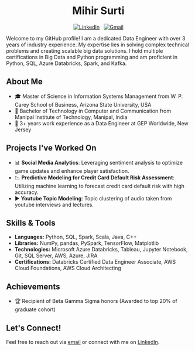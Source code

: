 <h1 align="center">Mihir Surti</h1>

<p align="center">
  <a href="https://www.linkedin.com/in/mihir-surti/"><img src="https://img.shields.io/badge/LinkedIn--_.svg?style=social&logo=linkedin" alt="LinkedIn"></a>&nbsp;&nbsp;
  <a href="mailto:miihir.23.12@gmail.com"><img src="https://img.shields.io/badge/Gmail--_.svg?style=social&logo=gmail" alt="Gmail"></a>
</p>

Welcome to my GitHub profile! I am a dedicated Data Engineer with over 3 years of industry experience. My expertise lies in solving complex technical problems and creating scalable big data solutions. I hold multiple certifications in Big Data and Python programming and am proficient in Python, SQL, Azure Databricks, Spark, and Kafka.

## About Me
- 🎓 Master of Science in Information Systems Management from W. P. Carey School of Business, Arizona State University, USA
- 🚀 Bachelor of Technology in Computer and Communication from Manipal Institute of Technology, Manipal, India
- 💼 3+ years work experience as a Data Engineer at GEP Worldwide, New Jersey

## Projects I've Worked On
- 📊 **Social Media Analytics**: Leveraging sentiment analysis to optimize game updates and enhance player satisfaction.
- 📉 **Predictive Modeling for Credit Card Default Risk Assessment**: Utilizing machine learning to forecast credit card default risk with high accuracy.
- ▶️ **Youtube Topic Modeling**: Topic clustering of audio taken from youtube interviews and lectures.

## Skills & Tools
- **Languages:** Python, SQL, Spark, Scala, Java, C++
- **Libraries:** NumPy, pandas, PySpark, TensorFlow, Matplotlib
- **Technologies:** Microsoft Azure Databricks, Tableau, Jupyter Notebook, Git, SQL Server, AWS, Azure, JIRA
- **Certifications:** Databricks Certified Data Engineer Associate, AWS Cloud Foundations, AWS Cloud Architecting

## Achievements
- 🏆 Recipient of Beta Gamma Sigma honors (Awarded to top 20% of graduate cohort)

## Let's Connect!
Feel free to reach out via [email](mailto:mihir.23.12@gmail.com) or connect with me on [LinkedIn](https://www.linkedin.com/in/mihir-surti/). 
